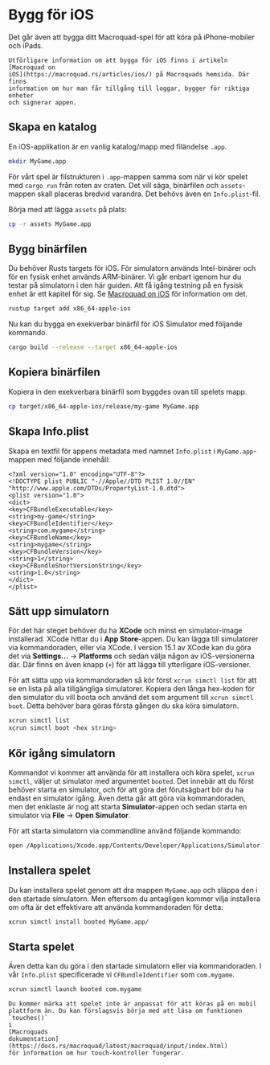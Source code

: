 # Bygg för iOS

Det går även att bygga ditt Macroquad-spel för att köra på iPhone-mobiler och
iPads. 

```admonish info
Utförligare information om att bygga för iOS finns i artikeln [Macroquad on
iOS](https://macroquad.rs/articles/ios/) på Macroquads hemsida. Där finns
information om hur man får tillgång till loggar, bygger för riktiga enheter
och signerar appen.
```

## Skapa en katalog

En iOS-applikation är en vanlig katalog/mapp med filändelse `.app`.

```sh
mkdir MyGame.app
```

För vårt spel är filstrukturen i `.app`-mappen samma som när vi kör
spelet med `cargo run` från roten av craten. Det vill säga, binärfilen och
`assets`-mappen skall placeras bredvid varandra. Det behövs även en
`Info.plist`-fil.

Börja med att lägga `assets` på plats:

```sh
cp -r assets MyGame.app 
```

## Bygg binärfilen

Du behöver Rusts targets för iOS. För simulatorn används Intel-binärer och
för en fysisk enhet används ARM-binärer. Vi går enbart igenom hur du testar
på simulatorn i den här guiden. Att få igång testning på en fysisk enhet är
ett kapitel för sig. Se [Macroquad on
iOS](https://macroquad.rs/articles/ios/) för information om det.

```sh
rustup target add x86_64-apple-ios
```

Nu kan du bygga en exekverbar binärfil för iOS Simulator med följande
kommando.

```sh
cargo build --release --target x86_64-apple-ios
```

## Kopiera binärfilen

Kopiera in den exekverbara binärfil som byggdes ovan till spelets mapp.

```sh
cp target/x86_64-apple-ios/release/my-game MyGame.app
```

## Skapa Info.plist

Skapa en textfil för appens metadata med namnet `Info.plist` i
`MyGame.app`-mappen med följande innehåll:

```
<?xml version="1.0" encoding="UTF-8"?>
<!DOCTYPE plist PUBLIC "-//Apple//DTD PLIST 1.0//EN" "http://www.apple.com/DTDs/PropertyList-1.0.dtd">
<plist version="1.0">
<dict>
<key>CFBundleExecutable</key>
<string>my-game</string>
<key>CFBundleIdentifier</key>
<string>com.mygame</string>
<key>CFBundleName</key>
<string>mygame</string>
<key>CFBundleVersion</key>
<string>1</string>
<key>CFBundleShortVersionString</key>
<string>1.0</string>
</dict>
</plist>
```

## Sätt upp simulatorn

För det här steget behöver du ha **XCode** och minst en simulator-image
installerad. XCode hittar du i **App Store**-appen. Du kan lägga till
simulatorer via kommandoraden, eller via XCode. I version 15.1 av XCode
kan du göra det via **Settings...** -> **Platforms** och sedan välja någon
av iOS-versionerna där. Där finns en även knapp (`+`) för att lägga till
ytterligare iOS-versioner.

För att sätta upp via kommandoraden så kör först `xcrun simctl list` för att
se en lista på alla tillgängliga simulatorer. Kopiera den långa hex-koden för
den simulator du vill boota och använd det som argument till `xcrun simctl
boot`. Detta behöver bara göras första gången du ska köra simulatorn.

```bash
xcrun simctl list
xcrun simctl boot <hex string>
```

## Kör igång simulatorn

Kommandot vi kommer att använda för att installera och köra spelet, `xcrun
simctl`, väljer ut simulator med argumentet `booted`. Det innebär att du
först behöver starta en simulator, och för att göra det förutsägbart bör du
ha endast en simulator igång. Även detta går att göra via kommandoraden,
men det enklaste är nog att starta **Simulator**-appen och sedan starta en
simulator via **File** -> **Open Simulator**.

För att starta simulatorn via commandline använd följande kommando:

```bash
open /Applications/Xcode.app/Contents/Developer/Applications/Simulator.app/
```

## Installera spelet

Du kan installera spelet genom att dra mappen `MyGame.app` och släppa den
i den startade simulatorn. Men eftersom du antagligen kommer vilja
installera om ofta är det effektivare att använda kommandoraden för detta:

```sh
xcrun simctl install booted MyGame.app/
```

## Starta spelet

Även detta kan du göra i den startade simulatorn eller via kommandoraden.
I vår `Info.plist` specificerade vi `CFBundleIdentifier` som
`com.mygame`.

```sh
xcrun simctl launch booted com.mygame
```

```admonish note
Du kommer märka att spelet inte är anpassat för att köras på en mobil
plattform än. Du kan förslagsvis börja med att läsa om funktionen `touches()`
i
[Macroquads
dokumentation](https://docs.rs/macroquad/latest/macroquad/input/index.html)
för information om hur touch-kontroller fungerar.
```

